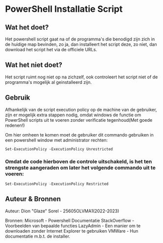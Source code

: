 # PowerShell Installatie Script

## Wat het doet?
Het powershell script gaat na of de programma's die benodigd zijn zich in de huidige map bevinden, zo ja, dan installeert het script deze, zo niet, dan download het script het via de officiele URLs.

## Wat het niet doet?
Het script ruimt nog niet op na zichzelf, ook controleert het script niet of de programma's mogelijk al geinstalleerd zijn.

## Gebruik
Afhankelijk van de script execution policy op de machine van de gebruiker, zijn er mogelijk extra stappen nodig, omdat windows de functie om PowerShell scripts uit te voeren zonder verificatie tegenhoud(Met goede redenen!)

Om hier omheen te komen moet de gebruiker dit commando gebruiken in een powershell window met administrator rechten:

`Set-ExecutionPolicy -ExecutionPolicy Unrestricted`

### Omdat de code hierboven de controle uitschakeld, is het ten strengste aangeraden om later het volgende commando uit te voeren:

`Set-ExecutionPolicy -ExecutionPolicy Restricted`

## Auteur & Bronnen
Auteur: 
Dion "Glaze" Sorel - 25605OLVMA1(2022-2023)

Bronnen:
Microsoft - Powershell Documentatie
StackOverflow - Voorbeelden van bepaalde functies
LazyAdmin - Een manier om te downloaden zonder Internet Explorer te gebruiken
VMWare - Hun documentatie m.b.t. de installer.